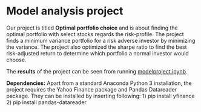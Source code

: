 # Model analysis project

Our project is titled **Optimal portfolio choice** and is about finding the optimal portfolio with select stocks regards the risk-profile. The project finds a minimum variance portfolio for a risk adverse investor by minimizing the variance. The project also optimized the sharpe ratio to find the best risk-adjusted return to determine which portfolio a normal investor would choose.

The **results** of the project can be seen from running [modelproject.ipynb](modelproject.ipynb).

**Dependencies:** Apart from a standard Anaconda Python 3 installation, the project requires the Yahoo Finance package and Pandas Datareader package. They can be installed by inserting following: 1) pip install yfinance 2) pip install pandas-datareader

